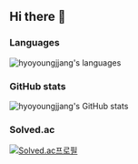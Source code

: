 ## Hi there 👋

<!--
**hyoyoungjjang/hyoyoungjjang** is a ✨ _special_ ✨ repository because its `README.md` (this file) appears on your GitHub profile.

Here are some ideas to get you started:

- 🔭 I’m currently working on ...
- 🌱 I’m currently learning ..
- 👯 I’m looking to collaborate on ...
- 🤔 I’m looking for help with ...
- 💬 Ask me about ...
- 📫 How to reach me: ...
- 😄 Pronouns: ...
- ⚡ Fun fact: ...
-->

### Languages
![hyoyoungjjang's languages](https://github-readme-stats.vercel.app/api/top-langs/?username=hyoyoungjjang&layout=compact)

### GitHub stats
![hyoyoungjjang's GitHub stats](https://github-readme-stats.vercel.app/api?username=hyoyoungjjang&show_icons=true&theme=radical)

### Solved.ac
[![Solved.ac프로필](http://mazassumnida.wtf/api/v2/generate_badge?boj=sunlang)](https://solved.ac/profile/sunlang)

